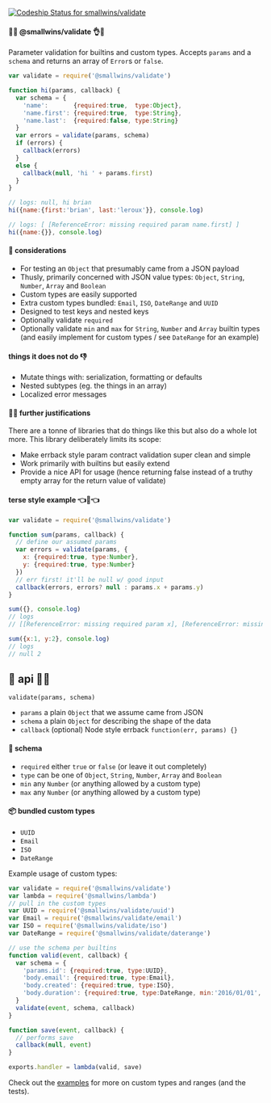 [ ![Codeship Status for smallwins/validate](https://codeship.com/projects/e0e990b0-d826-0133-2fa3-6a1daaefbd5c/status?branch=master)](https://codeship.com/projects/143153)

#### :raised_hands::seedling: @smallwins/validate :ok_hand::bow:

Parameter validation for builtins and custom types. Accepts `params` and a `schema` and returns an array of `Error`s or `false`.

```javascript
var validate = require('@smallwins/validate')

function hi(params, callback) {
  var schema = {
    'name':       {required:true,  type:Object},
    'name.first': {required:true,  type:String},
    'name.last':  {required:false, type:String}
  }
  var errors = validate(params, schema) 
  if (errors) {
    callback(errors)
  }
  else {
    callback(null, 'hi ' + params.first)
  }
}

// logs: null, hi brian
hi({name:{first:'brian', last:'leroux'}}, console.log)

// logs: [ [ReferenceError: missing required param name.first] ] 
hi({name:{}}, console.log)
```

#### :dizzy: considerations

- For testing an `Object` that presumably came from a JSON payload
- Thusly, primarily concerned with JSON value types: `Object`, `String`, `Number`, `Array` and `Boolean`
- Custom types are easily supported
- Extra custom types bundled: `Email`, `ISO`, `DateRange` and `UUID`
- Designed to test keys and nested keys
- Optionally validate `required`
- Optionally validate `min` and `max` for `String`, `Number` and `Array` builtin types (and easily implement for custom types / see `DateRange` for an example)

#### things it does not do :thumbsdown:

- Mutate things with: serialization, formatting or defaults
- Nested subtypes (eg. the things in an array)
- Localized error messages

#### :punch::two_hearts: further justifications

There are a tonne of libraries that do things like this but also do a whole lot more. This library deliberately limits its scope: 

- Make errback style param contract validation super clean and simple
- Work primarily with builtins but easily extend
- Provide a nice API for usage (hence returning false instead of a truthy empty array for the return value of validate)

#### terse style example :point_left::eyes::point_left:

```javascript
var validate = require('@smallwins/validate')

function sum(params, callback) {
  // define our assumed params
  var errors = validate(params, {
    x: {required:true, type:Number},
    y: {required:true, type:Number}
  })
  // err first! it'll be null w/ good input
  callback(errors, errors? null : params.x + params.y)
}

sum({}, console.log)
// logs
// [[ReferenceError: missing required param x], [ReferenceError: missing required param y]] null

sum({x:1, y:2}, console.log)
// logs
// null 2
```

## :love_letter: api :thought_balloon::star2:

`validate(params, schema)`

- `params` a plain `Object` that we assume came from JSON
- `schema` a plain `Object` for describing the shape of the data
- `callback` (optional) Node style errback `function(err, params) {}`

#### :key: schema

- `required` either `true` or `false` (or leave it out completely)
- `type` can be one of `Object`, `String`, `Number`, `Array` and `Boolean`
- `min` any `Number` (or anything allowed by a custom type)
- `max` any `Number` (or anything allowed by a custom type)

#### :package: bundled custom types

- `UUID`
- `Email` 
- `ISO`
- `DateRange`

Example usage of custom types:

```javascript
var validate = require('@smallwins/validate')
var lambda = require('@smallwins/lambda')
// pull in the custom types
var UUID = require('@smallwins/validate/uuid')
var Email = require('@smallwins/validate/email')
var ISO = require('@smallwins/validate/iso')
var DateRange = require('@smallwins/validate/daterange')

// use the schema per builtins
function valid(event, callback) {
  var schema = {
    'params.id': {required:true, type:UUID},
    'body.email': {required:true, type:Email},
    'body.created': {required:true, type:ISO},
    'body.duration': {required:true, type:DateRange, min:'2016/01/01', max:'2017/01/01'}
  }
  validate(event, schema, callback)
}

function save(event, callback) {
  // performs save
  callback(null, event)
}

exports.handler = lambda(valid, save)
```

Check out the [examples](https://github.com/smallwins/validate-params-schema/tree/master/examples) for more on custom types and ranges (and the tests).
